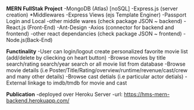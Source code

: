 **MERN FullStak Project**
-MongoDB (Atlas) [noSQL]
-Express.js (server creation)
    *Middlewares
    -Express Views (ejs Template Enginer)
    -Passport Login and Local
    -other middle wares (check package JSON ~ backend)
-React.js (Front-End)
    -Ant-Design
    -Axios (connector for backend and frontend)
    -other react dependancies (check package JSON ~ frontend)
-Node.js(Back-End)

**Functinality**
-User can login/logout create personalized favorite movie list (add/delete by cliecking on heart button)
-Browse movies by title search/rating search/year search or all movie list from database
-Browse movie details (i.e Poster/Title/Rating/overview/runtime/revenue/cast/crew and many other details)
-Browse cast detials (i.e particular actor detials)
-External linkage to imdb/tmdb for movie and cast

**Publication**
-deployed over Heroku Server
-url: https://hms-mern-backend.herokuapp.com/